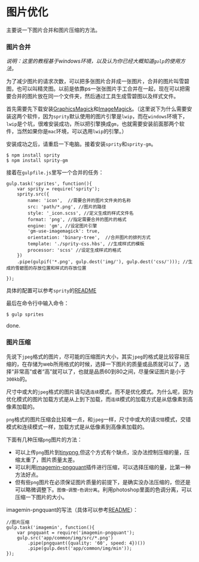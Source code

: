 # 图片优化

主要说一下图片合并和图片压缩的方法。

### 图片合并

*说明：这里的教程基于windows环境，以及认为你已经大概知道`gulp`的使用方法。*

为了减少图片的请求次数，可以把多张图片合并成一张图片，合并的图片叫雪碧图，也可以叫精灵图。以前是依靠ps一张张图片手工合并在一起，现在可以把需要合并的图片放在同一个文件夹，然后通过工具生成雪碧图以及样式文件。

首先需要先下载安装[GraphicsMagick](http://www.graphicsmagick.org/)和[ImageMagick](http://www.imagemagick.org/script/index.php)。（这里说下为什么需要安装这两个软件，因为`sprity`默认使用的图片引擎是`lwip`，而在`windows`环境下，`lwip`是个坑，很难安装成功，所以把引擎换成`gm`，也就需要安装前面那两个软件，当然如果你是`mac`环境，可以选用`lwip`的引擎。）

安装成功之后，请重启一下电脑。接着安装`sprity`和`sprity-gm`。
````
$ npm install sprity
$ npm install sprity-gm
````

接着在`gulpfile.js`里写一个合并的任务：
````
gulp.task('sprites', function(){
    var sprity = require('sprity');
    sprity.src({
        name: 'icon',  //需要合并的图片文件夹的名称
        src: 'path/*.png', //图片的路径
        style: '_icon.scss', //定义生成的样式文件名
        format: 'png', //指定需要合并的图片的格式
        engine: 'gm', //设定图片引擎
        'gm-use-imagemagick': true,
        orientation: 'binary-tree',  //合并图片的排列方式
        template: './sprity-css.hbs', //生成样式的模板
        processor: 'scss' //设定生成样式的格式
    })
    .pipe(gulpif('*.png', gulp.dest('img/'), gulp.dest('css/'))); //生成的雪碧图的存放位置和样式的存放位置

});
````
具体的配置可以参考`sprity`的[README](https://github.com/sprity/sprity)

最后在命令行中输入命令：
````
$ gulp sprites
````
done.

### 图片压缩

先说下`jpeg`格式的图片，尽可能的压缩图片大小，其实`jpeg`的格式是比较容易压缩的，在存储为web所用格式的时候，选择一下图片的质量或品质就可以了，选择“非常高”或者“高”就可以了，也就是品质60到80之间，尽量保证图片是小于`300kb`的。

尺寸中或大的`jpeg`格式的图片请勾选`连续`模式，而不是优化模式。为什么呢，因为优化模式的图片加载方式是从上到下加载，而`连续`模式的加载方式是从低像素到高像素加载的。

`png`格式的图片压缩会比较难一点，和`jpeg`一样，尺寸中或大的请`交错`模式，交错模式和连续模式一样，加载方式是从低像素到高像素加载的。

下面有几种压缩`png`图片的方法：

* 可以上传`png`图片到[tinypng](https://tinypng.com/),但这个方式有个缺点，没办法控制压缩的量，压缩太重了，图片质量太差。
* 可以利用[imagemin-pngquant](https://github.com/imagemin/imagemin-pngquant)插件进行压缩，可以选择压缩的量，比第一种方法好点。
* 但有些`png`图片在必须保证图片质量的前提下，是确实没办法压缩的，但还是可以略微调整下。`图像`-`调整`-`色调分离`。利用photoshop里面的色调分离，可以压缩一下图片的大小。

imagemin-pngquant的写法（具体可以参考[README](https://github.com/imagemin/imagemin-pngquant)）：
````
//图片压缩
gulp.task('imagemin', function(){
    var pngquant = require('imagemin-pngquant');
    gulp.src('app/common/img/src/*.png')
        .pipe(pngquant({quality: '60', speed: 4})())
        .pipe(gulp.dest('app/common/img/min'));
});
````